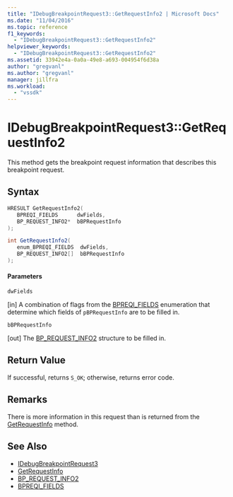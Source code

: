 ```yaml
---
title: "IDebugBreakpointRequest3::GetRequestInfo2 | Microsoft Docs"
ms.date: "11/04/2016"
ms.topic: reference
f1_keywords:
  - "IDebugBreakpointRequest3::GetRequestInfo2"
helpviewer_keywords:
  - "IDebugBreakpointRequest3::GetRequestInfo2"
ms.assetid: 33942e4a-0a0a-49e8-a693-004954f6d38a
author: "gregvanl"
ms.author: "gregvanl"
manager: jillfra
ms.workload:
  - "vssdk"
---
```

# IDebugBreakpointRequest3::GetRequestInfo2
This method gets the breakpoint request information that describes this breakpoint request.

## Syntax

```cpp
HRESULT GetRequestInfo2(
   BPREQI_FIELDS      dwFields,
   BP_REQUEST_INFO2*  bBPRequestInfo
);
```

```csharp
int GetRequestInfo2(
   enum_BPREQI_FIELDS  dwFields,
   BP_REQUEST_INFO2[]  bBPRequestInfo
);
```

#### Parameters
 `dwFields`

 [in] A combination of flags from the [BPREQI_FIELDS](../../../extensibility/debugger/reference/bpreqi-fields.md) enumeration that determine which fields of `pBPRequestInfo` are to be filled in.

 `bBPRequestInfo`

 [out] The [BP_REQUEST_INFO2](../../../extensibility/debugger/reference/bp-request-info2.md) structure to be filled in.

## Return Value
 If successful, returns `S_OK`; otherwise, returns error code.

## Remarks
 There is more information in this request than is returned from the [GetRequestInfo](../../../extensibility/debugger/reference/idebugbreakpointrequest2-getrequestinfo.md) method.

## See Also
- [IDebugBreakpointRequest3](../../../extensibility/debugger/reference/idebugbreakpointrequest3.md)
- [GetRequestInfo](../../../extensibility/debugger/reference/idebugbreakpointrequest2-getrequestinfo.md)
- [BP_REQUEST_INFO2](../../../extensibility/debugger/reference/bp-request-info2.md)
- [BPREQI_FIELDS](../../../extensibility/debugger/reference/bpreqi-fields.md)
